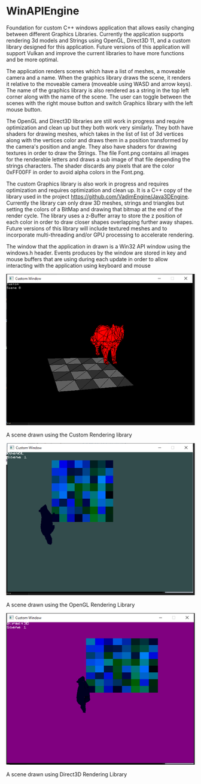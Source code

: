 # WinAPIEngine
Foundation for custom C++ windows application that allows easily changing between different Graphics Libraries. Currently the application supports rendering 3d models and Strings using OpenGL, Direct3D 11, and a custom library designed for this application. Future versions of this application will support Vulkan and improve the current libraries to have more functions and be more optimal.

The application renders scenes which have a list of meshes, a moveable camera and a name. When the graphics library draws the scene, it renders it relative to the moveable camera (moveable using WASD and arrow keys). The name of the graphics library is also rendered as a string in the top left corner along with the name of the scene. The user can toggle between the scenes with the right mouse button and switch Graphics library with the left mouse button.

The OpenGL and Direct3D libraries are still work in progress and require optimization and clean up but they both work very similarly. They both have shaders for drawing meshes, which takes in the list of list of 3d vertices along with the vertices color and draws them in a position transformed by the camera's position and angle. They also have shaders for drawing textures in order to draw the Strings. The file Font.png contains all images for the renderable letters and draws a sub image of that file depending the strings characters. The shader discards any pixels that are the color 0xFF00FF in order to avoid alpha colors in the Font.png.

The custom Graphics library is also work in progress and requires optimization and requires optimization and clean up. It is a C++ copy of the library used in the project https://github.com/VadimEngine/Java3DEngine. Currently the library can only draw 3D meshes, strings and triangles but setting the colors of a BitMap and drawing that bitmap at the end of the render cycle. The library uses a z-Buffer array to store the z position of each color in order to draw closer shapes overlapping further away shapes. Future versions of this library will include textured meshes and to incorporate multi-threading and/or GPU processing to accelerate rendering.

The window that the application in drawn is a Win32 API window using the windows.h header. Events produces by the window are stored in key and mouse buffers that are using during each update in order to allow interacting with the application using keyboard and mouse

![Custom](./Screenshots/Custom1.png)

A scene drawn using the Custom Rendering library

![OpenGL](./Screenshots/OpenGl2.png)

A scene drawn using the OpenGL Rendering Library

![Direct3D](./Screenshots/Direct3D2.png)

A scene drawn using Direct3D Rendering Library
